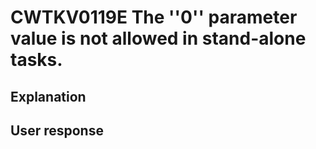 # CWTKV0119E The ''0'' parameter value is not allowed in stand-alone tasks.

## Explanation

## User response
